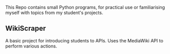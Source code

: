 This Repo contains small Python programs, for practical use or familiarising myself with topics from my student's projects.

## WikiScraper
A basic project for introducing students to APIs. Uses the MediaWiki API to perform various actions.
